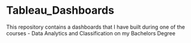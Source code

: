 # Tableau_Dashboards
This repository contains a dashboards that I have built during one of the courses - Data Analytics and Classification on my Bachelors Degree
